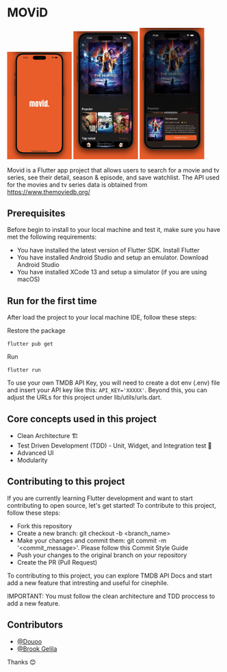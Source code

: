 # MOViD

<div>
<img width="30%" src="./preview/Splash.jpeg">
<img width="30%" src="./preview/main_movie_page.jpeg">
<img width="30%" src="./preview/minimal_card.jpeg">
</div>


Movid is a Flutter app project that allows users to search for a movie and tv series, see their detail, season & episode, and save watchlist. The API used for the movies and tv series data is obtained from https://www.themoviedb.org/

## Prerequisites
Before begin to install to your local machine and test it, make sure you have met the following requirements:

- You have installed the latest version of Flutter SDK. Install Flutter
- You have installed Android Studio and setup an emulator. Download Android Studio
- You have installed XCode 13 and setup a simulator (if you are using macOS)

## Run for the first time
After load the project to your local machine IDE, follow these steps:

Restore the package
```
flutter pub get
```
Run 
```
flutter run
```

To use your own TMDB API Key, you will need to create a dot env (.env) file and insert your API key like this: `API_KEY='XXXXX'`. Beyond this, you can adjust the URLs for this project under lib/utils/urls.dart.

## Core concepts used in this project
- Clean Architecture  🏗️
- Test Driven Development (TDD) - Unit, Widget, and Integration test 🧪
- Advanced UI
- Modularity  

## Contributing to this project
If you are currently learning Flutter development and want to start contributing to open source, let's get started! To contribute to this project, follow these steps:

- Fork this repository
- Create a new branch: git checkout -b <branch_name>
- Make your changes and commit them: git commit -m '<commit_message>'. Please follow this Commit Style Guide
- Push your changes to the original branch on your repository
- Create the PR (Pull Request)

To contributing to this project, you can explore TMDB API Docs and start add a new feature that intresting and useful for cinephile.

IMPORTANT: You must follow the clean architecture and TDD proccess to add a new feature.

## Contributors
- [@Douoo](https://github.com/Douoo)
- [@Brook Gelila](https://github.com/BGLeee)

Thanks 😊
